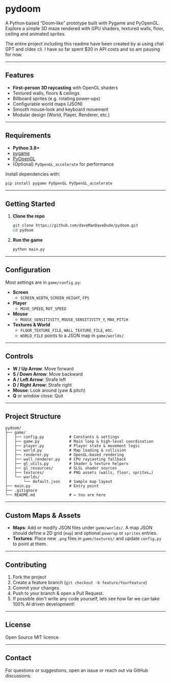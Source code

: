 # pydoom

A Python‑based “Doom‑like” prototype built with Pygame and PyOpenGL. Explore a simple 3D maze rendered with GPU shaders, textured walls, floor, ceiling and animated sprites.

The entire project including this readme have been created by ai using chat GPT and cldex cli. I have so far spent $30 in API costs and so am pausing for now. 

---

## Features

- **First‑person 3D raycasting** with OpenGL shaders
- Textured walls, floors & ceilings
- Billboard sprites (e.g. rotating power‑ups)
- Configurable world maps (JSON)
- Smooth mouse‑look and keyboard movement
- Modular design (World, Player, Renderer, etc.)

---

## Requirements

- **Python 3.8+**
- [pygame](https://pypi.org/project/pygame/)
- [PyOpenGL](https://pypi.org/project/PyOpenGL/)
- (Optional) `PyOpenGL_accelerate` for performance

Install dependencies with:

```bash
pip install pygame PyOpenGL PyOpenGL_accelerate
```

---

## Getting Started

1. **Clone the repo**
   ```bash
   git clone https://github.com/daveManDaveDude/pydoom.git
   cd pydoom
   ```
2. **Run the game**
   ```bash
   python main.py
   ```

---

## Configuration

Most settings are in `game/config.py`:

- **Screen**
  - `SCREEN_WIDTH`, `SCREEN_HEIGHT`, `FPS`
- **Player**
  - `MOVE_SPEED`, `ROT_SPEED`
- **Mouse**
  - `MOUSE_SENSITIVITY`, `MOUSE_SENSITIVITY_Y`, `MAX_PITCH`
- **Textures & World**
  - `FLOOR_TEXTURE_FILE`, `WALL_TEXTURE_FILE`, etc.
  - `WORLD_FILE` points to a JSON map in `game/worlds/`

---

## Controls

- **W / Up Arrow**: Move forward
- **S / Down Arrow**: Move backward
- **A / Left Arrow**: Strafe left
- **D / Right Arrow**: Strafe right
- **Mouse**: Look around (yaw & pitch)
- **Q** or window close: Quit

---

## Project Structure

```
pydoom/
├── game/
│   ├── config.py           # Constants & settings
│   ├── game.py             # Main loop & high‑level coordination
│   ├── player.py           # Player state & movement logic
│   ├── world.py            # Map loading & collision
│   ├── renderer.py         # OpenGL‑based rendering
│   ├── wall_renderer.py    # CPU raycasting fallback
│   ├── gl_utils.py         # Shader & texture helpers
│   ├── gl_resources/       # GLSL shader sources
│   ├── textures/           # PNG assets (walls, floor, sprites…)
│   └── worlds/
│       └── default.json    # Sample map layout
├── main.py                 # Entry point
├── .gitignore
└── README.md               # ← You are here
```

---

## Custom Maps & Assets

- **Maps**: Add or modify JSON files under `game/worlds/`. A map JSON should define a 2D grid (`map`) and optional `powerup` or `sprites` entries.
- **Textures**: Place new `.png` files in `game/textures/` and update `config.py` to point at them.

---

## Contributing

1. Fork the project
2. Create a feature branch (`git checkout -b feature/YourFeature`)
3. Commit your changes
4. Push to your branch & open a Pull Request.
5. If possible don't write any code yourself, lets see how far we can take 100% AI driven development!

---

## License

Open Source MIT licence

---

## Contact

For questions or suggestions, open an issue or reach out via GitHub discussions.

